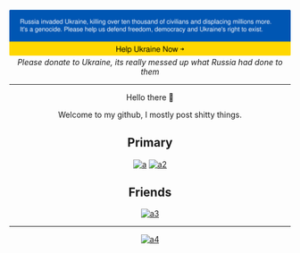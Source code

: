   <span align="center">

  [![Stand With Ukraine](https://raw.githubusercontent.com/vshymanskyy/StandWithUkraine/main/banner2-direct.svg)](https://vshymanskyy.github.io/StandWithUkraine)
  *Please donate to Ukraine, its really messed up what Russia had done to them*
  
---

Hello there 👋

Welcome to my github, I mostly post shitty things.


    
  ## Primary
  
  [![a](https://discord.c99.nl/widget/theme-2/684808662157361170.png)](https://discord.gg/HKdstgextP)
  [![a2](https://discord.c99.nl/widget/theme-2/960286680584187914.png)]()
  
  ## Friends
  
  [![a3](https://discord.c99.nl/widget/theme-3/898971210531078164.png)](https://discord.gg/HKdstgextP)

  ---
  
  [![a4](https://count.getloli.com/get/@DevelopingBread?theme=rule34)](https://www.google.com/search?client=opera-gx&q=scientific+name+for+a+pig&sourceid=opera&ie=UTF-8&oe=UTF-8)
